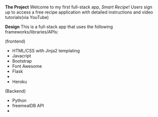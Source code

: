 **The Project**
Welcome to my first full-stack app, _Smart Recipe_!
Users sign up to access a free recipe application with detailed instructions and video tutorials(via YouTube)

**Design**
This is a full-stack app that uses the following frameworks/libraries/APIs:

(frontend)

- HTML/CSS with Jinja2 templating
- Javacript
- Bootstrap
- Font Awesome
- Flask
-
- Heroku

(Backend)

- Python
- freemealDB API
-
